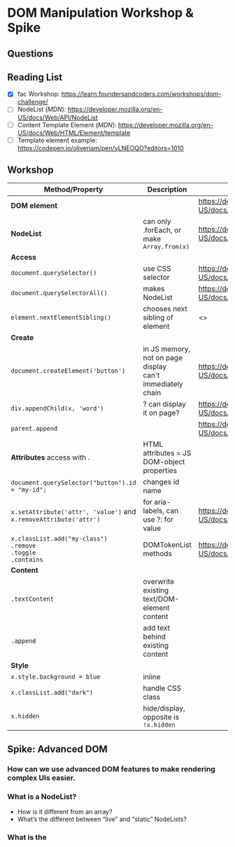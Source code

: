 # DOM Manipulation Workshop & Spike

## Questions

## Reading List

- [x] fac Workshop: <https://learn.foundersandcoders.com/workshops/dom-challenge/>
- [ ] NodeList (_MDN_): <https://developer.mozilla.org/en-US/docs/Web/API/NodeList>
- [ ] Content Template Element (_MDN_): <https://developer.mozilla.org/en-US/docs/Web/HTML/Element/template>
- [ ] Template element example: <https://codepen.io/oliverjam/pen/yLNEOQO?editors=1010>

## Workshop

| Method/Property                                                        | Description                                                  | Link                                                                         |
| ---------------------------------------------------------------------- | ------------------------------------------------------------ | ---------------------------------------------------------------------------- |
| **DOM element**                                                        |                                                              | <https://developer.mozilla.org/en-US/docs/Web/API/Element>                   |
| **NodeList**                                                           | can only .forEach, or make `Array.from(x)`                   | <https://developer.mozilla.org/en-US/docs/Web/API/NodeList>                  |
| **Access**                                                             |                                                              |                                                                              |
| `document.querySelector()`                                             | use CSS selector                                             | <https://developer.mozilla.org/en-US/docs/Web/API/Document/querySelector>    |
| `document.querySelectorAll()`                                          | makes NodeList                                               | <https://developer.mozilla.org/en-US/docs/Web/API/Document/querySelectorAll> |
| `element.nextElementSibling()`                                         | chooses next sibling of element                              | <>                                                                           |
| **Create**                                                             |                                                              |                                                                              |
| `document.createElement('button')`                                     | in JS memory, not on page display<br>can't immediately chain | <https://developer.mozilla.org/en-US/docs/Web/API/Document/createElement>    |
| `div.appendChild(x, 'word')`                                           | ? can display it on page?                                    | <https://developer.mozilla.org/en-US/docs/Web/API/Node/appendChild>          |
| `parent.append`                                                        |                                                              | <https://developer.mozilla.org/en-US/docs/Web/API/ParentNode/append>         |
| **Attributes** access with .                                           | HTML attributes = JS DOM-object properties                   |                                                                              |
| `document.querySelector("button").id = "my-id";`                       | changes id name                                              |                                                                              |
| `x.setAttribute('attr', 'value')` and `x.removeAttribute('attr')`      | for aria-labels, can use ?: for value                        | <https://developer.mozilla.org/en-US/docs/Web/API/Element/setAttribute>      |
| `x.classList.add("my-class")`<br>`.remove`<br>`.toggle`<br>`.contains` | DOMTokenList methods                                         | <https://developer.mozilla.org/en-US/docs/Web/API/DOMTokenList#methods>      |
| **Content**                                                            |                                                              |                                                                              |
| `.textContent`                                                         | overwrite existing text/DOM-element content                  |                                                                              |
| `.append`                                                              | add text behind existing content                             |                                                                              |
| **Style**                                                              |                                                              |                                                                              |
| `x.style.background = blue`                                            | inline                                                       |                                                                              |
| `x.classList.add("dark")`                                              | handle CSS class                                             |                                                                              |
| `x.hidden`                                                             | hide/display, opposite is `!x.hidden`                        |                                                                              |

## Spike: Advanced DOM

### How can we use advanced DOM features to make rendering complex UIs easier.

### What is a NodeList?

- How is it different from an array?
- What’s the different between “live” and “static” NodeLists?

### What is the <template> element?

- How can we use this to render dynamic UI?
